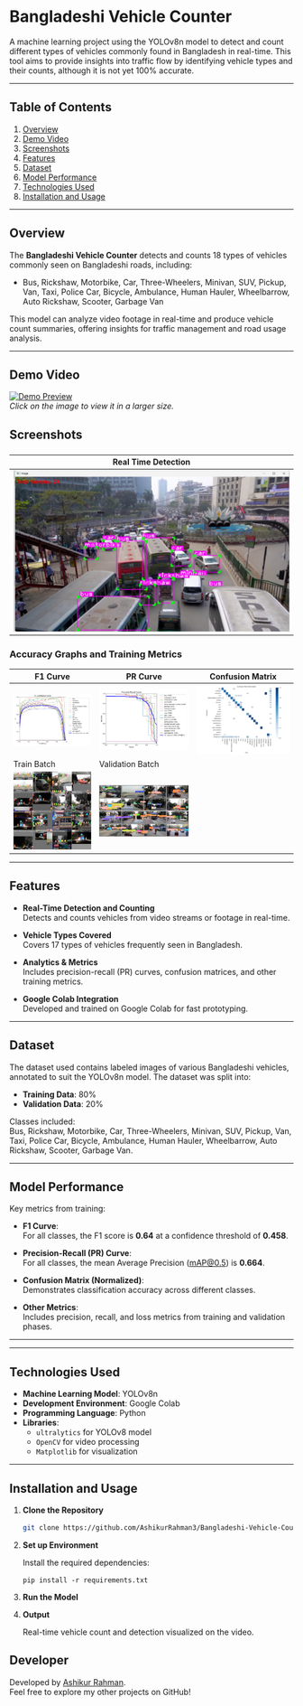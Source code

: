# **Bangladeshi Vehicle Counter**

A machine learning project using the YOLOv8n model to detect and count different types of vehicles commonly found in Bangladesh in real-time. This tool aims to provide insights into traffic flow by identifying vehicle types and their counts, although it is not yet 100% accurate.

---

## **Table of Contents**

1. [Overview](#overview)
2. [Demo Video](#demo-video)
3. [Screenshots](#screenshots) 
4. [Features](#features)  
5. [Dataset](#dataset)  
6. [Model Performance](#model-performance)  
7. [Technologies Used](#technologies-used)  
8. [Installation and Usage](#installation-and-usage)  


---

## **Overview**

The **Bangladeshi Vehicle Counter** detects and counts 18 types of vehicles commonly seen on Bangladeshi roads, including:  

- Bus, Rickshaw, Motorbike, Car, Three-Wheelers, Minivan, SUV, Pickup, Van, Taxi, Police Car, Bicycle, Ambulance, Human Hauler, Wheelbarrow, Auto Rickshaw, Scooter, Garbage Van  

This model can analyze video footage in real-time and produce vehicle count summaries, offering insights for traffic management and road usage analysis.

---

##  **Demo Video**
[![Demo Preview](./screenshots/bangladeshi_vehicle_counter.gif)](./screenshots/bangladeshi_vehicle_counter.mp4)  
*Click on the image to view it in a larger size.*


## **Screenshots**

### 

| Real Time Detection |
|----------|
| ![Real time image](images/ml_crop.PNG)

### **Accuracy Graphs and Training Metrics**

| F1 Curve | PR Curve | Confusion Matrix |
|----------|----------|------------------|
| ![F1 Curve](images/F1_curve.png) | ![PR Curve](images/PR_curve.png) | ![Confusion Matrix](images/confusion_matrix_normalized.png) |
| Train Batch | Validation Batch |
| ![Train Batch](images/train_batch0.jpg) | ![Validation Batch](images/val_batch0_labels.jpg) |


---

## **Features**

- **Real-Time Detection and Counting**  
  Detects and counts vehicles from video streams or footage in real-time.

- **Vehicle Types Covered**  
  Covers 17 types of vehicles frequently seen in Bangladesh.

- **Analytics & Metrics**  
  Includes precision-recall (PR) curves, confusion matrices, and other training metrics.

- **Google Colab Integration**  
  Developed and trained on Google Colab for fast prototyping.

---

## **Dataset**

The dataset used contains labeled images of various Bangladeshi vehicles, annotated to suit the YOLOv8n model. The dataset was split into:  

- **Training Data**: 80%  
- **Validation Data**: 20%  

Classes included:  
Bus, Rickshaw, Motorbike, Car, Three-Wheelers, Minivan, SUV, Pickup, Van, Taxi, Police Car, Bicycle, Ambulance, Human Hauler, Wheelbarrow, Auto Rickshaw, Scooter, Garbage Van.

---

## **Model Performance**

Key metrics from training:  

- **F1 Curve**:  
  For all classes, the F1 score is **0.64** at a confidence threshold of **0.458**.

- **Precision-Recall (PR) Curve**:  
  For all classes, the mean Average Precision (mAP@0.5) is **0.664**.

- **Confusion Matrix (Normalized)**:  
  Demonstrates classification accuracy across different classes.

- **Other Metrics**:  
  Includes precision, recall, and loss metrics from training and validation phases.

---



---

## **Technologies Used**

- **Machine Learning Model**: YOLOv8n  
- **Development Environment**: Google Colab  
- **Programming Language**: Python  
- **Libraries**:  
  - `ultralytics` for YOLOv8 model  
  - `OpenCV` for video processing  
  - `Matplotlib` for visualization  

---

## **Installation and Usage**

1. **Clone the Repository**  
   ```bash
   git clone https://github.com/AshikurRahman3/Bangladeshi-Vehicle-Counter.git

2. **Set up Environment**

    Install the required dependencies:
    ```
    pip install -r requirements.txt

3. **Run the Model**

4. **Output**

    Real-time vehicle count and detection visualized on the video.

## **Developer**

Developed by [Ashikur Rahman](https://github.com/AshikurRahman3).  
Feel free to explore my other projects on GitHub!




